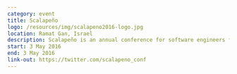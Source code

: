 ```yaml
---
category: event
title: Scalapeño
logo: /resources/img/scalapeno2016-logo.jpg
location: Ramat Gan, Israel
description: Scalapeño is an annual conference for software engineers focused on the Scala programming language.
start: 3 May 2016
end: 3 May 2016
link-out: https://twitter.com/scalapeno_conf
---
```

